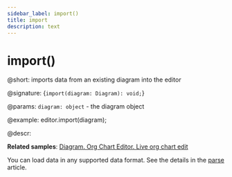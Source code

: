 ```yaml
---
sidebar_label: import()
title: import
description: text
---
```


# import()

@short: imports data from an existing diagram into the editor

@signature: {`import(diagram: Diagram): void;`}

@params:
`diagram: object` - the diagram object

@example:
editor.import(diagram);

@descr:

**Related samples**: [Diagram. Org Chart Editor. Live org chart edit](https://snippet.dhtmlx.com/bng7ego7)

You can load data in any supported data format. See the details in the [parse](api/data/methods/parse.md) article.
